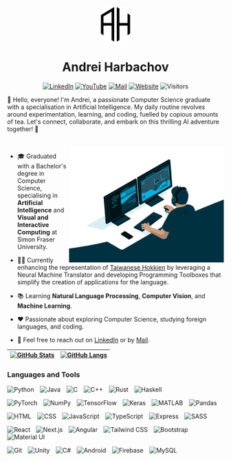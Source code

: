 <div align="center">
  <a href="https://andreihar.com/">
    <img src="logo.svg" alt="Logo" width="68" height="80">
  </a>

# Andrei Harbachov

<!-- PROFILE SHIELDS -->
[![LinkedIn][linkedin-badge]][linkedin]
[![YouTube][youtube-badge]][youtube]
[![Mail][mail-badge]][mail]
[![Website][website-badge]][website]
![Visitors][visitor-badge]

</div>

👋 Hello, everyone! I'm Andrei, a passionate Computer Science graduate with a specialisation in Artificial Intelligence. My daily routine revolves around experimentation, learning, and coding, fuelled by copious amounts of tea. Let's connect, collaborate, and embark on this thrilling AI adventure together! 🚀

<br/>

<img align="right" alt="Coding" width="360" src="code.gif">

- 🎓 Graduated with a Bachelor's degree in Computer Science, specialising in **Artificial Intelligence** and **Visual and Interactive Computing** at Simon Fraser University.

- 👨‍💻 Currently enhancing the representation of [Taiwanese Hokkien][taigi] by leveraging a Neural Machine Translator and developing Programming Toolboxes that simplify the creation of applications for the language.

- 📚 Learning **Natural Language Processing**, **Computer Vision**, and **Machine Learning**.

- ❤️ Passionate about exploring Computer Science, studying foreign languages, and coding.

- 💬 Feel free to reach out on [LinkedIn][linkedin] or by [Mail][mail].

| [![GitHub Stats][stats-banner]][mail] | [![GitHub Langs][langs-banner]][mail] |
| ------------------------------------- | ------------------------------------- |



### Languages and Tools

<!-- Icons taken from devicon.dev -->
<p align="left">
  <img alt="Python" width="40px" style="padding-right:10px;" src="https://cdn.jsdelivr.net/gh/devicons/devicon/icons/python/python-plain.svg" />
  <img alt="Java" width="40px" style="padding-right:10px;" src="https://cdn.jsdelivr.net/gh/devicons/devicon/icons/java/java-original.svg" />
  <img alt="C" width="40px" style="padding-right:10px;" src="https://cdn.jsdelivr.net/gh/devicons/devicon/icons/c/c-plain.svg" />
  <img alt="C++" width="40px" style="padding-right:10px;" src="https://cdn.jsdelivr.net/gh/devicons/devicon/icons/cplusplus/cplusplus-plain.svg" />
  <img alt="Rust" width="40px" style="padding-right:10px;" src="https://cdn.jsdelivr.net/gh/devicons/devicon/icons/rust/rust-original.svg" />
  <img alt="Haskell" width="40px" style="padding-right:10px;" src="https://cdn.jsdelivr.net/gh/devicons/devicon/icons/haskell/haskell-original.svg" />
</p>

<p align="left">
  <img alt="PyTorch" width="40px" style="padding-right:10px;" src="https://cdn.jsdelivr.net/gh/devicons/devicon/icons/pytorch/pytorch-original.svg" />
  <img alt="NumPy" width="40px" style="padding-right:10px;" src="https://cdn.jsdelivr.net/gh/devicons/devicon/icons/numpy/numpy-original.svg" />
  <img alt="TensorFlow" width="40px" style="padding-right:10px;" src="https://cdn.jsdelivr.net/gh/devicons/devicon/icons/tensorflow/tensorflow-original.svg" />
  <img alt="Keras" width="40px" style="padding-right:10px;" src="https://cdn.jsdelivr.net/gh/devicons/devicon@latest/icons/keras/keras-original.svg" />
  <img alt="MATLAB" width="40px" style="padding-right:10px;" src="https://cdn.jsdelivr.net/gh/devicons/devicon/icons/matlab/matlab-original.svg" />
  <img alt="Pandas" width="40px" style="padding-right:10px;" src="https://cdn.jsdelivr.net/gh/devicons/devicon/icons/pandas/pandas-original.svg" />
</p>

<p align="left">
  <img alt="HTML" width="40px" style="padding-right:10px;" src="https://cdn.jsdelivr.net/gh/devicons/devicon/icons/html5/html5-plain.svg" />
  <img alt="CSS" width="40px" style="padding-right:10px;" src="https://cdn.jsdelivr.net/gh/devicons/devicon/icons/css3/css3-plain.svg" />
  <img alt="JavaScript" width="40px" style="padding-right:10px;" src="https://cdn.jsdelivr.net/gh/devicons/devicon/icons/javascript/javascript-plain.svg" />
  <img alt="TypeScript" width="40px" style="padding-right:10px;" src="https://cdn.jsdelivr.net/gh/devicons/devicon/icons/typescript/typescript-plain.svg" />
  <img alt="Express" width="40px" style="padding-right:10px;" src="https://cdn.jsdelivr.net/gh/devicons/devicon/icons/express/express-original.svg" />
  <img alt="SASS" width="40px" style="padding-right:10px;" src="https://cdn.jsdelivr.net/gh/devicons/devicon/icons/sass/sass-original.svg" />
</p>

<p align="left">
  <img alt="React" width="40px" style="padding-right:10px;" src="https://cdn.jsdelivr.net/gh/devicons/devicon@latest/icons/react/react-original.svg" />
  <img alt="Next.js" width="40px" style="padding-right:10px;" src="https://cdn.jsdelivr.net/gh/devicons/devicon@latest/icons/nextjs/nextjs-plain.svg" />
  <img alt="Angular" width="40px" style="padding-right:10px;" src="https://cdn.jsdelivr.net/gh/devicons/devicon/icons/angularjs/angularjs-plain.svg" />
  <img alt="Tailwind CSS" width="40px" style="padding-right:10px;" src="https://cdn.jsdelivr.net/gh/devicons/devicon@latest/icons/tailwindcss/tailwindcss-original.svg" />
  <img alt="Bootstrap" width="40px" style="padding-right:10px;" src="https://cdn.jsdelivr.net/gh/devicons/devicon@latest/icons/bootstrap/bootstrap-plain.svg" />
  <img alt="Material UI" width="40px" style="padding-right:10px;" src="https://cdn.jsdelivr.net/gh/devicons/devicon@latest/icons/materialui/materialui-original.svg" />
</p>

<p align="left">
  <img alt="Git" width="40px" style="padding-right:10px;" src="https://cdn.jsdelivr.net/gh/devicons/devicon/icons/git/git-original.svg" />
  <img alt="Unity" width="40px" style="padding-right:10px;" src="https://cdn.jsdelivr.net/gh/devicons/devicon/icons/unity/unity-original.svg" />
  <img alt="C#" width="40px" style="padding-right:10px;" src="https://cdn.jsdelivr.net/gh/devicons/devicon/icons/csharp/csharp-plain.svg" />
  <img alt="Android" width="40px" style="padding-right:10px;" src="https://cdn.jsdelivr.net/gh/devicons/devicon/icons/android/android-plain.svg" />
  <img alt="Firebase" width="40px" style="padding-right:10px;" src="https://cdn.jsdelivr.net/gh/devicons/devicon/icons/firebase/firebase-plain.svg" />
  <img alt="MySQL" width="40px" style="padding-right:10px;" src="https://cdn.jsdelivr.net/gh/devicons/devicon/icons/mysql/mysql-original.svg" />
</p>



<!-- MARKDOWN LINKS -->
[linkedin-badge]: https://img.shields.io/badge/LinkedIn-0077B5?style=for-the-badge&logo=linkedin&logoColor=white
[linkedin]: https://www.linkedin.com/in/andreihar/
[youtube-badge]: https://img.shields.io/badge/YouTube-FF0000?style=for-the-badge&logo=youtube&logoColor=white
[youtube]: https://www.youtube.com/@aharba
[mail-badge]: https://img.shields.io/badge/Gmail-D14836?style=for-the-badge&logo=gmail&logoColor=white
[mail]: mailto:andrei.harbachov@gmail.com
[website-badge]: https://img.shields.io/badge/Website-222222?style=for-the-badge&logo=homeadvisor&logoColor=white
[website]: https://andreihar.com/
[visitor-badge]: https://api.visitorbadge.io/api/visitors?path=https%3A%2F%2Fgithub.com%2Fandreihar&labelColor=%23222222&countColor=%23263759

[stats-banner]: https://github-readme-stats-andreihar.vercel.app/api?username=andreihar&show_icons=true&theme=transparent&custom_title=GitHub&#32;Stats&hide_border=true
[langs-banner]: https://github-readme-stats-andreihar.vercel.app/api/top-langs/?username=andreihar&layout=donut&theme=transparent&hide_border=true

[taigi]: https://en.wikipedia.org/wiki/Taiwanese_Hokkien